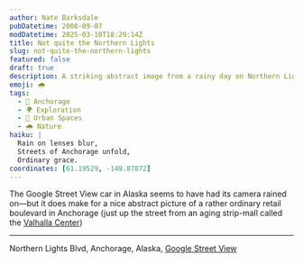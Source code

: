 ```yaml
---
author: Nate Barksdale
pubDatetime: 2008-09-07
modDatetime: 2025-03-10T18:29:14Z
title: Not quite the Northern Lights
slug: not-quite-the-northern-lights
featured: false
draft: true
description: A striking abstract image from a rainy day on Northern Lights Blvd in Anchorage, Alaska, showcases the ordinary retail landscape in an intriguing way.
emoji: 🌧️
tags:
  - 📍 Anchorage
  - 🌍 Exploration
  - 🌆 Urban Spaces
  - 🌧️ Nature
haiku: |
  Rain on lenses blur,  
  Streets of Anchorage unfold,  
  Ordinary grace.
coordinates: [61.19529, -149.87872]
---
```


The Google Street View car in Alaska seems to have had its camera rained on—but it does make for a nice abstract picture of a rather ordinary retail boulevard in Anchorage (just up the street from an aging strip-mall called the [Valhalla Center](http://maps.google.com/?ie=UTF8&ll=61.210725,-149.88965&spn=0.030753,0.12248&t=h&z=14&layer=c&cbll=61.19529,-149.893546&panoid=ml3ZTiVSzyXNlQpF2ALAFw&cbp=2,315.7092618417597,,0,3.0148980261181784))

---

Northern Lights Blvd, Anchorage, Alaska, [Google Street View](http://maps.google.com/?ie=UTF8&ll=61.210725,-149.874887&spn=0.030753,0.12248&t=h&z=14&layer=c&cbll=61.19529,-149.87872&panoid=mcH0TxIr8vHdDa2zOeOiBw&cbp=2,270.1292618417598,,0,3.0148980261181784)
